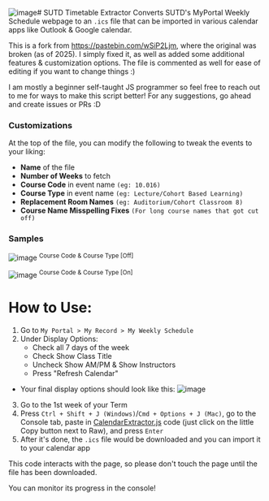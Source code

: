 ![image](https://github.com/user-attachments/assets/5496cc5d-6926-4b73-a372-f558acb4dbc3)# SUTD Timetable Extractor
Converts SUTD's MyPortal Weekly Schedule webpage to an `.ics` file that can be imported in various calendar apps like Outlook & Google calendar.

This is a fork from https://pastebin.com/wSiP2Ljm, where the original was broken (as of 2025). I simply fixed it, as well as added some additional features & customization options. The file is commented as well for ease of editing if you want to change things :)

I am mostly a beginner self-taught JS programmer so feel free to reach out to me for ways to make this script better! For any suggestions, go ahead and create issues or PRs :D

### Customizations
At the top of the file, you can modify the following to tweak the events to your liking:
- **Name** of the file
- **Number of Weeks** to fetch
- **Course Code** in event name `(eg: 10.016)`
- **Course Type** in event name `(eg: Lecture/Cohort Based Learning)`
- **Replacement Room Names** `(eg: Auditorium/Cohort Classroom 8)`
- **Course Name Misspelling Fixes** `(For long course names that got cut off)`

### Samples
![image](https://github.com/user-attachments/assets/51af2a5c-3ee8-412c-b779-dfd7748cb9cb)
<sup>Course Code & Course Type [Off]</sup>

![image](https://github.com/user-attachments/assets/cf2e49a4-58df-4b45-9b0c-2510fda11e53)
<sup>Course Code & Course Type [On]</sup>

# How to Use:
1. Go to `My Portal > My Record > My Weekly Schedule`
2. Under Display Options:
	- Check all 7 days of the week
	- Check Show Class Title
	- Uncheck Show AM/PM & Show Instructors
	- Press "Refresh Calendar"
 - Your final display options should look like this:
![image](https://github.com/user-attachments/assets/e4bc7413-398a-446d-b8b8-7ab2f9a0b411)

3. Go to the 1st week of your Term
4. Press `Ctrl + Shift + J (Windows)`/`Cmd + Options + J (Mac)`, go to the Console tab, paste in [CalendarExtractor.js](https://github.com/butter9fe/SUTD-Timetable-Extractor/blob/main/CalendarExtractor.js "`CalendarExtractor.js`") code (just click on the little Copy button next to Raw), and press `Enter`
5. After it's done, the `.ics` file would be downloaded and you can import it to your calendar app
 
This code interacts with the page, so please don't touch the page until the file has been downloaded.

You can monitor its progress in the console!

